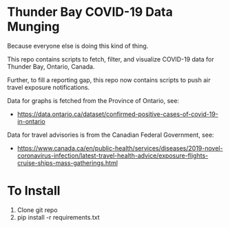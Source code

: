 Thunder Bay COVID-19 Data Munging
=================================
Because everyone else is doing this kind of thing.

This repo contains scripts to fetch, filter, and visualize COVID-19 data
for Thunder Bay, Ontario, Canada.

Further, to fill a reporting gap, this repo now contains scripts to push air
travel exposure notifications.

Data for graphs is fetched from the Province of Ontario, see:
  - https://data.ontario.ca/dataset/confirmed-positive-cases-of-covid-19-in-ontario

Data for travel advisories is from the Canadian Federal Government, see:
  - https://www.canada.ca/en/public-health/services/diseases/2019-novel-coronavirus-infection/latest-travel-health-advice/exposure-flights-cruise-ships-mass-gatherings.html


To Install
==========

1. Clone git repo
2. pip install -r requirements.txt
